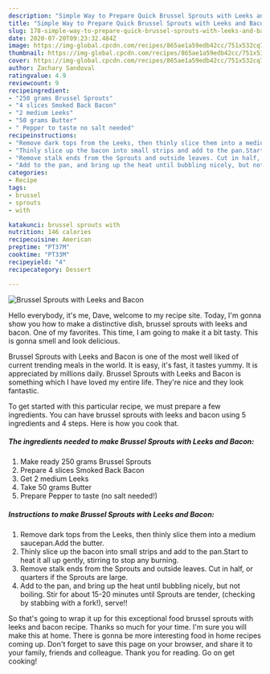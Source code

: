 ```yaml
---
description: "Simple Way to Prepare Quick Brussel Sprouts with Leeks and Bacon"
title: "Simple Way to Prepare Quick Brussel Sprouts with Leeks and Bacon"
slug: 178-simple-way-to-prepare-quick-brussel-sprouts-with-leeks-and-bacon
date: 2020-07-20T09:23:32.484Z
image: https://img-global.cpcdn.com/recipes/865ae1a59edb42cc/751x532cq70/brussel-sprouts-with-leeks-and-bacon-recipe-main-photo.jpg
thumbnail: https://img-global.cpcdn.com/recipes/865ae1a59edb42cc/751x532cq70/brussel-sprouts-with-leeks-and-bacon-recipe-main-photo.jpg
cover: https://img-global.cpcdn.com/recipes/865ae1a59edb42cc/751x532cq70/brussel-sprouts-with-leeks-and-bacon-recipe-main-photo.jpg
author: Zachary Sandoval
ratingvalue: 4.9
reviewcount: 9
recipeingredient:
- "250 grams Brussel Sprouts"
- "4 slices Smoked Back Bacon"
- "2 medium Leeks"
- "50 grams Butter"
- " Pepper to taste no salt needed"
recipeinstructions:
- "Remove dark tops from the Leeks, then thinly slice them into a medium saucepan.Add the butter."
- "Thinly slice up the bacon into small strips and add to the pan.Start to heat it all up gently, stirring to stop any burning."
- "Remove stalk ends from the Sprouts and outside leaves. Cut in half, or quarters if the Sprouts are large."
- "Add to the pan, and bring up the heat until bubbling nicely, but not boiling. Stir for about 15-20 minutes until Sprouts are tender, (checking by stabbing with a fork!), serve!!"
categories:
- Recipe
tags:
- brussel
- sprouts
- with

katakunci: brussel sprouts with 
nutrition: 146 calories
recipecuisine: American
preptime: "PT37M"
cooktime: "PT33M"
recipeyield: "4"
recipecategory: Dessert

---
```



![Brussel Sprouts with Leeks and Bacon](https://img-global.cpcdn.com/recipes/865ae1a59edb42cc/751x532cq70/brussel-sprouts-with-leeks-and-bacon-recipe-main-photo.jpg)

Hello everybody, it's me, Dave, welcome to my recipe site. Today, I'm gonna show you how to make a distinctive dish, brussel sprouts with leeks and bacon. One of my favorites. This time, I am going to make it a bit tasty. This is gonna smell and look delicious.



Brussel Sprouts with Leeks and Bacon is one of the most well liked of current trending meals in the world. It is easy, it's fast, it tastes yummy. It is appreciated by millions daily. Brussel Sprouts with Leeks and Bacon is something which I have loved my entire life. They're nice and they look fantastic.


To get started with this particular recipe, we must prepare a few ingredients. You can have brussel sprouts with leeks and bacon using 5 ingredients and 4 steps. Here is how you cook that.

<!--inarticleads1-->

##### The ingredients needed to make Brussel Sprouts with Leeks and Bacon:

1. Make ready 250 grams Brussel Sprouts
1. Prepare 4 slices Smoked Back Bacon
1. Get 2 medium Leeks
1. Take 50 grams Butter
1. Prepare  Pepper to taste (no salt needed!)




<!--inarticleads2-->

##### Instructions to make Brussel Sprouts with Leeks and Bacon:

1. Remove dark tops from the Leeks, then thinly slice them into a medium saucepan.Add the butter.
1. Thinly slice up the bacon into small strips and add to the pan.Start to heat it all up gently, stirring to stop any burning.
1. Remove stalk ends from the Sprouts and outside leaves. Cut in half, or quarters if the Sprouts are large.
1. Add to the pan, and bring up the heat until bubbling nicely, but not boiling. Stir for about 15-20 minutes until Sprouts are tender, (checking by stabbing with a fork!), serve!!




So that's going to wrap it up for this exceptional food brussel sprouts with leeks and bacon recipe. Thanks so much for your time. I'm sure you will make this at home. There is gonna be more interesting food in home recipes coming up. Don't forget to save this page on your browser, and share it to your family, friends and colleague. Thank you for reading. Go on get cooking!
